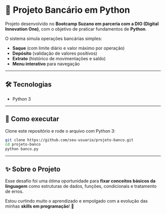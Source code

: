 # 🏦 Projeto Bancário em Python

Projeto desenvolvido no **Bootcamp Suzano em parceria com a DIO (Digital Innovation One)**, com o objetivo de praticar fundamentos de **Python**.

O sistema simula operações bancárias simples:

* **Saque** (com limite diário e valor máximo por operação)
* **Depósito** (validação de valores positivos)
* **Extrato** (histórico de movimentações e saldo)
* **Menu interativo** para navegação

---

## 🛠 Tecnologias

* Python 3

---

## 🚀 Como executar

Clone este repositório e rode o arquivo com Python 3:

```bash
git clone https://github.com/seu-usuario/projeto-banco.git
cd projeto-banco
python banco.py
```

---

## ✨ Sobre o Projeto

Esse desafio foi uma ótima oportunidade para **fixar conceitos básicos da linguagem** como estruturas de dados, funções, condicionais e tratamento de erros.

Estou curtindo muito o aprendizado e empolgado com a evolução das minhas **skills em programação**! 🚀
